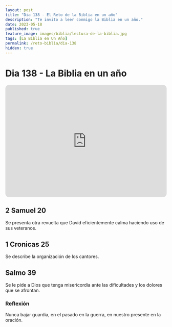 ```yaml
---
layout: post
title: "Dia 138 - El Reto de la Biblia en un año"
description: "Te invito a leer conmigo la Biblia en un año."
date: 2023-05-18
published: true
feature_image: images/biblia/lectura-de-la-biblia.jpg
tags: [La Biblia en Un Año]
permalink: /reto-biblia/dia-138
hidden: true
---
```


# Dia 138 - La Biblia en un año
<iframe style="border-radius:12px" src="https://open.spotify.com/embed/episode/32CgLEOc2yxN9lFcJEocXA?utm_source=generator" width="100%" height="352" frameBorder="0" allowfullscreen="" allow="autoplay; clipboard-write; encrypted-media; fullscreen; picture-in-picture" loading="lazy"></iframe>

## 2 Samuel 20
Se presenta otra revuelta que David eficientemente calma haciendo uso de sus veteranos.

## 1 Cronicas 25
Se describe la organización de los cantores.

## Salmo 39
Se le pide a Dios que tenga misericordia ante las dificultades y los dolores que se afrontan.

### Reflexión
Nunca bajar guardia, en el pasado en la guerra, en nuestro presente en la oración.